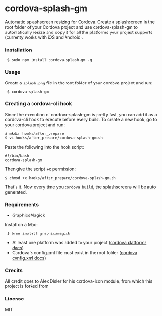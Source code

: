 # cordova-splash-gm

Automatic splashscreen resizing for Cordova. Create a splashscreen in the root folder of your Cordova project and use cordova-splash-gm to automatically resize and copy it for all the platforms your project supports (currenty works with iOS and Android).

### Installation

     $ sudo npm install cordova-splash-gm -g

### Usage
     
Create a ```splash.png``` file in the root folder of your cordova project and run:

     $ cordova-splash-gm

### Creating a cordova-cli hook

Since the execution of cordova-splash-gm is pretty fast, you can add it as a cordova-cli hook to execute before every build.
To create a new hook, go to your cordova project and run:

    $ mkdir hooks/after_prepare
    $ vi hooks/after_prepare/cordova-splash-gm.sh

Paste the following into the hook script:

    #!/bin/bash
    cordova-splash-gm

Then give the script +x permission:

    $ chmod +x hooks/after_prepare/cordova-splash-gm.sh

That's it. Now every time you ```cordova build```, the splashscreens will be auto generated.

### Requirements

- GraphicsMagick

Install on a Mac:

     $ brew install graphicsmagick

- At least one platform was added to your project ([cordova platforms docs](http://cordova.apache.org/docs/en/3.4.0/guide_platforms_index.md.html#Platform%20Guides))
- Cordova's config.xml file must exist in the root folder ([cordova config.xml docs](http://cordova.apache.org/docs/en/3.4.0/config_ref_index.md.html#The%20config.xml%20File))

### Credits
All credit goes to [Alex Disler](https://github.com/AlexDisler) for his [cordova-icon](https://github.com/AlexDisler/cordova-icon) module, from which this project is forked from.


### License

MIT
